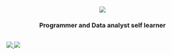 <h1 align="center">
    <img src="https://readme-typing-svg.herokuapp.com/?font=Righteous&size=35&center=true&vCenter=true&width=500&height=70&duration=4000&lines=Hi+There!+👋;+I'm+Natthaya+!;" />
</h1>
<h3 align="center">Programmer and Data analyst self learner</h3>

<br/>

<div align="center>
  
  Currently learning : **Python programming, Power BI**
  
</div>
<br/>
<div align="center">
  <a href="mailto:natthayas@gmail.com">
      <img src="https://img.shields.io/badge/Gmail-D14836?style=for-the-badge&logo=gmail&logoColor=white">
  </a>
  <a href="https://www.linkedin.com/in/natthaya-suebpru-a95a38a8/">
      <img src="https://img.shields.io/badge/LinkedIn-0077B5?style=for-the-badge&logo=linkedin&logoColor=white">
  </a>
</div>
